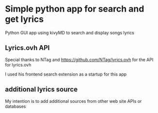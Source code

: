 # Simple python app for search and get lyrics

Python GUI app using kivyMD to search and display songs lyrics

## Lyrics.ovh API
Special thanks to NTag and https://github.com/NTag/lyrics.ovh for the API for lyrics.ovh

I used his frontend search extension as a startup for this app

## additional lyrics source
My intention is to add additional sources from other web site APIs or databases


